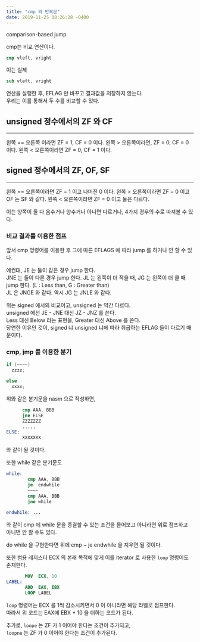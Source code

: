 ```yaml
---
title: "cmp 와 반복문"
date: 2019-11-25 08:26:28 -0400
---
```



comparison-based jump  

cmp는 비교 연산이다.  

```nasm
cmp vleft, vright
```

이는 실제
```nasm
sub vleft, vright
```
연산을 실행한 후, EFLAG 만 바꾸고 결과값을 저장하지 않는다.  
우리는 이를 통해서 두 수를 비교할 수 있다.  


## unsigned 정수에서의 ZF 와 CF
---  
왼쪽 == 오른쪽 이라면 ZF = 1, CF = 0 이다.
왼쪽 > 오른쪽이라면, ZF = 0, CF = 0 이다.
왼쪽 < 오른쪽이라면 ZF = 0, CF = 1 이다.


## signed 정수에서의 ZF, OF, SF
---
왼쪽 == 오른쪽이라면 ZF = 1 이고 나머진 0 이다.
왼쪽 > 오른쪽이라면 ZF = 0 이고 OF 는 SF 와 같다.
왼쪽 < 오른쪽이라면 ZF = 0 이고 둘은 다르다.  


이는 양쪽이 둘 다 음수거나 양수거나 아니면 다르거나, 4가지 경우의 수로 따져볼 수 있다.  



### 비교 결과를 이용한 점프  

앞서 cmp 명령어를 이용한 후 그에 따른 EFLAGS 에 따라 jump 를 하거나 안 할 수 있다.  

예컨대, JE 는 둘이 같은 경우 jump 한다.  
JNE 는 둘이 다른 경우 jump 한다. 
JL 는 왼쪽이 더 작을 때, JG 는 왼쪽이 더 클 때 jump 한다. (L : Less than, G : Greater than)  
JL 은 JNGE 와 같다. 역시 JG 는 JNLE 와 같다.  


위는 signed 에서의 비교이고, unsigned 는 약간 다르다.  
unsigned 에선 JE - JNE 대신 JZ - JNZ 를 쓴다.  
Less 대신 Below 라는 표현을, Greater 대신 Above 를 쓴다.  
당연한 이유인 것이, signed 냐 unsigned 냐에 따라 취급하는 EFLAG 들이 다르기 때문이다.  



### cmp, jmp 를 이용한 분기

```c
if (~~~~)
  zzzz;

else 
  xxxx;
```

위와 같은 분기문을 nasm 으로 작성하면,  

```nasm
      cmp AAA, BBB
      jne ELSE
      ZZZZZZZ
      .....
ELSE: 
      XXXXXXX
```

와 같이 될 것이다.
  
  
  
  
또한 while 같은 분기문도  

```nasm
while:  
        cmp AAA, BBB
        je  endwhile
        ~~~~
        cmp AAA, BBB
        jne while
        
endwhile: ...
```

와 같이 cmp 에 while 문을 종결할 수 있는 조건을 물어보고
아니라면 위로 점프하고 아니면 안 할 수도 있다.  

do while 을 구현한다면 위에 cmp ~ je endwhile 을 지우면 될 것이다.
  
  
  
또한 범용 레지스터 ECX 의 본래 목적에 맞게 이를 iterator 로 사용한 `loop` 명령어도 존재한다.  

```nasm
       MOV  ECX, 10
LABEL: 
       ADD  EAX, EBX
       LOOP LABEL
```

`loop` 명령어는 ECX 를 1씩 감소시키면서 0 이 아니라면 해당 라벨로 점프한다.  
따라서 위 코드는 EAX에 EBX * 10 을 더하는 코드가 된다.  
  
추가로, `loope` 는 ZF 가 1 이어야 한다는 조건이 추가되고,  
`loopne` 는 ZF 가 0 이어야 한다는 조건이 추가된다.
